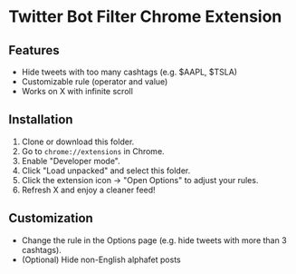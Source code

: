 # Twitter Bot Filter Chrome Extension

## Features

- Hide tweets with too many cashtags (e.g. $AAPL, $TSLA)
- Customizable rule (operator and value)
- Works on X with infinite scroll

## Installation

1. Clone or download this folder.
2. Go to `chrome://extensions` in Chrome.
3. Enable "Developer mode".
4. Click "Load unpacked" and select this folder.
5. Click the extension icon → "Open Options" to adjust your rules.
6. Refresh X and enjoy a cleaner feed!

## Customization

- Change the rule in the Options page (e.g. hide tweets with more than 3 cashtags).
- (Optional) Hide non-English alphafet posts
